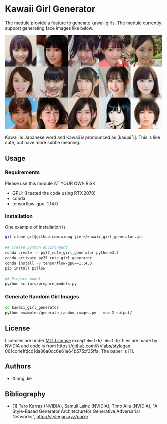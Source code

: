 # Kawaii Girl Generator
The module provide a feature to generate kawaii girls.
The module currently support generating face images like below.

![Catch Image](docs/images/catch_image.jpg)

Kawaii is Japanese word and Kawaii is pronounced as [kaɰaiꜜi].
This is like cute, but have more subtle meaning.

## Usage
### Requirements
Please use this module AT YOUR OWN RISK.

* GPU: (I tested the code using RTX 2070)
* conda
* tensorflow-gpu: 1.14.0

### Installation
One example of installation is
```bash
git clone git@github.com:xiong-jie-y/kawaii_girl_generator.git

## Create python environment
conda create -n py37_cute_girl_generator python=3.7
conda activate py37_cute_girl_generator
conda install -y tensorflow-gpu==1.14.0
pip install pillow

## Prepare model
python scripts/prepare_models.py
```

### Generate Random Girl Images
```bash
cd kawaii_girl_generator
python examples/generate_random_images.py --num 2 output/
```

## License
Licenses are under [MIT License](https://github.com/xiong-jie-y/kawaii_girl_generator/blob/master/LICENSE) except `dnnlib/`.
`dnnlib/` files are made by NVIDIA and code is from https://github.com/NVlabs/stylegan: 061cc4effdcd1da86a0cc6e61e64b575cf35ffa.
The paper is [1].

## Authors
* Xiong Jie

## Bibliography
* [1] Tero Karras (NVIDIA), Samuli Laine (NVIDIA), Timo Aila (NVIDIA), "A Style-Based Generator Architecturefor Generative Adversarial Networks", http://stylegan.xyz/paper